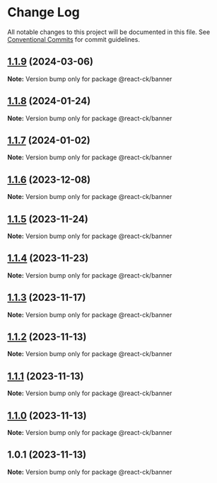 # Change Log

All notable changes to this project will be documented in this file.
See [Conventional Commits](https://conventionalcommits.org) for commit guidelines.

## [1.1.9](https://github.com/abelflopes/react-ck/compare/@react-ck/banner@1.1.8...@react-ck/banner@1.1.9) (2024-03-06)

**Note:** Version bump only for package @react-ck/banner





## [1.1.8](https://github.com/abelflopes/react-ck/compare/@react-ck/banner@1.1.7...@react-ck/banner@1.1.8) (2024-01-24)

**Note:** Version bump only for package @react-ck/banner





## [1.1.7](https://github.com/abelflopes/react-ck/compare/@react-ck/banner@1.1.6...@react-ck/banner@1.1.7) (2024-01-02)

**Note:** Version bump only for package @react-ck/banner





## [1.1.6](https://github.com/abelflopes/react-ck/compare/@react-ck/banner@1.1.5...@react-ck/banner@1.1.6) (2023-12-08)

**Note:** Version bump only for package @react-ck/banner





## [1.1.5](https://github.com/abelflopes/react-ck/compare/@react-ck/banner@1.1.4...@react-ck/banner@1.1.5) (2023-11-24)

**Note:** Version bump only for package @react-ck/banner





## [1.1.4](https://github.com/abelflopes/react-ck/compare/@react-ck/banner@1.1.3...@react-ck/banner@1.1.4) (2023-11-23)

**Note:** Version bump only for package @react-ck/banner





## [1.1.3](https://github.com/abelflopes/react-ck/compare/@react-ck/banner@1.1.2...@react-ck/banner@1.1.3) (2023-11-17)

**Note:** Version bump only for package @react-ck/banner





## [1.1.2](https://github.com/abelflopes/react-ck/compare/@react-ck/banner@1.1.1...@react-ck/banner@1.1.2) (2023-11-13)

**Note:** Version bump only for package @react-ck/banner





## [1.1.1](https://github.com/abelflopes/react-ck/compare/@react-ck/banner@1.1.0...@react-ck/banner@1.1.1) (2023-11-13)

**Note:** Version bump only for package @react-ck/banner





## [1.1.0](https://github.com/abelflopes/react-ck/compare/@react-ck/banner@1.0.1...@react-ck/banner@1.1.0) (2023-11-13)

**Note:** Version bump only for package @react-ck/banner





## 1.0.1 (2023-11-13)

**Note:** Version bump only for package @react-ck/banner
